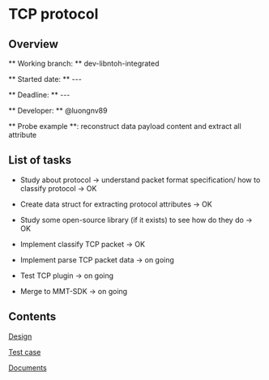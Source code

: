 # TCP protocol

## Overview

** Working branch: ** dev-libntoh-integrated

** Started date: ** ---

** Deadline: ** ---

** Developer: ** @luongnv89 

** Probe example **: reconstruct data payload content and extract all attribute

## List of tasks

* Study about protocol -> understand packet format specification/ how to classify protocol -> OK

* Create data struct for extracting protocol attributes -> OK

* Study some open-source library (if it exists) to see how do they do -> OK

* Implement classify TCP packet -> OK

* Implement parse TCP packet data -> on going

* Test TCP plugin -> on going

* Merge to MMT-SDK -> on going

## Contents

[Design](/montimage/mmt-sdk/wiki/TCP%20design)

[Test case](/montimage/mmt-sdk/wiki/TCP%20test%20case)

[Documents](/montimage/mmt-sdk/wiki/TCP%20documents)